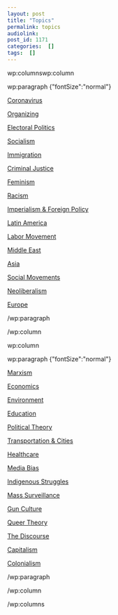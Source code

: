 ```yaml
---
layout: post
title: "Topics"
permalink: topics
audiolink: 
post_id: 1171
categories:  []
tags:  []
---
```


wp:columnswp:column

wp:paragraph {"fontSize":"normal"}

[Coronavirus](/tag/coronavirus)

[Organizing](/tag/organizing) 


[Electoral Politics](/tag/electoral-politics)

[Socialism](/tag/socialism)

[Immigration](/tag/immigration)

[Criminal Justice](/tag/criminal-justice)

[Feminism](/tag/feminism)

[Racism](/tag/racism)

[Imperialism & Foreign Policy](/tag/imperialism-and-foreign-policy)

[Latin America](/tag/latin-america)

[Labor Movement](/tag/labor-movement)

[Middle East](/tag/middle-east)

[Asia](/tag/asia)

[Social Movements](/tag/social-movements)

[Neoliberalism](/tag/neoliberalism)

[Europe](/tag/europe)

/wp:paragraph

/wp:column


wp:column

wp:paragraph {"fontSize":"normal"}

[Marxism](/tag/marxism)

[Economics](/tag/economics)

[Environment](/tag/environment)

[Education](/tag/education)

[Political Theory](/tag/political-theory)

[Transportation & Cities](https://www.thedigradio.com/tag/transportation-and-cities)

[Healthcare](/tag/healthcare)

[Media Bias](/tag/media-bias)

[Indigenous Struggles](/tag/indigenous-struggles)

[Mass Surveillance](/tag/mass-surveillance)

[Gun Culture](/tag/gun-culture)

[Queer Theory](/tag/queer-theory)

[The Discourse](/tag/the-discourse)

[Capitalism](/tag/capitalism)

[Colonialism](/tag/colonialism)

/wp:paragraph

/wp:column

/wp:columns